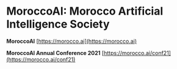 # MoroccoAI: Morocco Artificial Intelligence Society

**MoroccoAI** [https://morocco.ai](https://morocco.ai)

**MoroccoAI Annual Conference 2021** [https://morocco.ai/conf21](https://morocco.ai/conf21)
